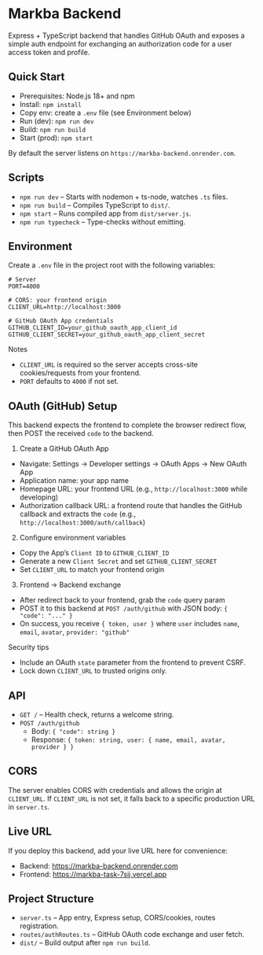 # Markba Backend

Express + TypeScript backend that handles GitHub OAuth and exposes a simple auth endpoint for exchanging an authorization code for a user access token and profile.

## Quick Start

- Prerequisites: Node.js 18+ and npm
- Install: `npm install`
- Copy env: create a `.env` file (see Environment below)
- Run (dev): `npm run dev`
- Build: `npm run build`
- Start (prod): `npm start`

By default the server listens on `https://markba-backend.onrender.com`.

## Scripts

- `npm run dev` – Starts with nodemon + ts-node, watches `.ts` files.
- `npm run build` – Compiles TypeScript to `dist/`.
- `npm start` – Runs compiled app from `dist/server.js`.
- `npm run typecheck` – Type-checks without emitting.

## Environment

Create a `.env` file in the project root with the following variables:

```
# Server
PORT=4000

# CORS: your frontend origin
CLIENT_URL=http://localhost:3000

# GitHub OAuth App credentials
GITHUB_CLIENT_ID=your_github_oauth_app_client_id
GITHUB_CLIENT_SECRET=your_github_oauth_app_client_secret
```

Notes
- `CLIENT_URL` is required so the server accepts cross-site cookies/requests from your frontend.
- `PORT` defaults to `4000` if not set.

## OAuth (GitHub) Setup

This backend expects the frontend to complete the browser redirect flow, then POST the received `code` to the backend.

1) Create a GitHub OAuth App
- Navigate: Settings → Developer settings → OAuth Apps → New OAuth App
- Application name: your app name
- Homepage URL: your frontend URL (e.g., `http://localhost:3000` while developing)
- Authorization callback URL: a frontend route that handles the GitHub callback and extracts the `code` (e.g., `http://localhost:3000/auth/callback`)

2) Configure environment variables
- Copy the App’s `Client ID` to `GITHUB_CLIENT_ID`
- Generate a new `Client Secret` and set `GITHUB_CLIENT_SECRET`
- Set `CLIENT_URL` to match your frontend origin

3) Frontend → Backend exchange
- After redirect back to your frontend, grab the `code` query param
- POST it to this backend at `POST /auth/github` with JSON body: `{ "code": "..." }`
- On success, you receive `{ token, user }` where `user` includes `name`, `email`, `avatar`, `provider: "github"`

Security tips
- Include an OAuth `state` parameter from the frontend to prevent CSRF.
- Lock down `CLIENT_URL` to trusted origins only.

## API

- `GET /` – Health check, returns a welcome string.
- `POST /auth/github`
  - Body: `{ "code": string }`
  - Response: `{ token: string, user: { name, email, avatar, provider } }`

## CORS

The server enables CORS with credentials and allows the origin at `CLIENT_URL`. If `CLIENT_URL` is not set, it falls back to a specific production URL in `server.ts`.

## Live URL 

If you deploy this backend, add your live URL here for convenience:

- Backend: https://markba-backend.onrender.com
- Frontend: https://markba-task-7sij.vercel.app

## Project Structure

- `server.ts` – App entry, Express setup, CORS/cookies, routes registration.
- `routes/authRoutes.ts` – GitHub OAuth code exchange and user fetch.
- `dist/` – Build output after `npm run build`.

